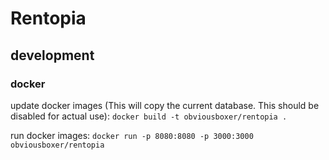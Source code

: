 # Rentopia

## development

### docker
update docker images (This will copy the current database. This should be disabled for actual use):
`docker build -t obviousboxer/rentopia .`

run docker images:
`docker run -p 8080:8080 -p 3000:3000 obviousboxer/rentopia`

